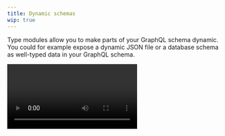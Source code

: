 ```yaml
---
title: Dynamic schemas
wip: true
---
```


Type modules allow you to make parts of your GraphQL schema dynamic. You could for example expose a dynamic JSON file or a database schema as well-typed data in your GraphQL schema.

<Video videoId="EjON8pU-CVs" />

To get started create a class, your type module, inheriting from `ITypeModule`.

<!-- todo: explain more and give some examples for type and field generation -->

```csharp
public class CustomTypeModule : ITypeModule
{
    private readonly string _file;
    private readonly FileSystemWatcher _watcher;

    public event EventHandler<EventArgs>? TypesChanged;

    public CustomTypeModule(string file)
    {
        _file = file;
        _watcher = new FileSystemWatcher(Path.GetDirectoryName(_file)!);

        _watcher.NotifyFilter = NotifyFilters.Attributes
            | NotifyFilters.CreationTime
            | NotifyFilters.FileName
            | NotifyFilters.LastAccess
            | NotifyFilters.LastWrite
            | NotifyFilters.Size;

        _watcher.EnableRaisingEvents = true;
        _watcher.Changed += (sender, args) => TypesChanged?.Invoke(this, EventArgs.Empty);
    }

    public async ValueTask<IReadOnlyCollection<ITypeSystemMember>> CreateTypesAsync(
        IDescriptorContext context,
        CancellationToken cancellationToken)
    {
        var types = new List<ITypeSystemMember>();

        await using var file = File.OpenRead(_file);
        using var json = await JsonDocument.ParseAsync(file, cancellationToken: cancellationToken);

        foreach (var type in json.RootElement.EnumerateArray())
        {
            var typeDefinition = new ObjectTypeDefinition(type.GetProperty("name").GetString()!);

            foreach (var field in type.GetProperty("fields").EnumerateArray())
            {
                typeDefinition.Fields.Add(
                    new ObjectFieldDefinition(
                        field.GetString()!,
                        type: TypeReference.Parse("String!"),
                        pureResolver: ctx => "foo"));
            }

            types.Add(
                type.GetProperty("extension").GetBoolean()
                    ? ObjectTypeExtension.CreateUnsafe(typeDefinition)
                    : ObjectType.CreateUnsafe(typeDefinition));
        }

        return types;
    }
}
```
